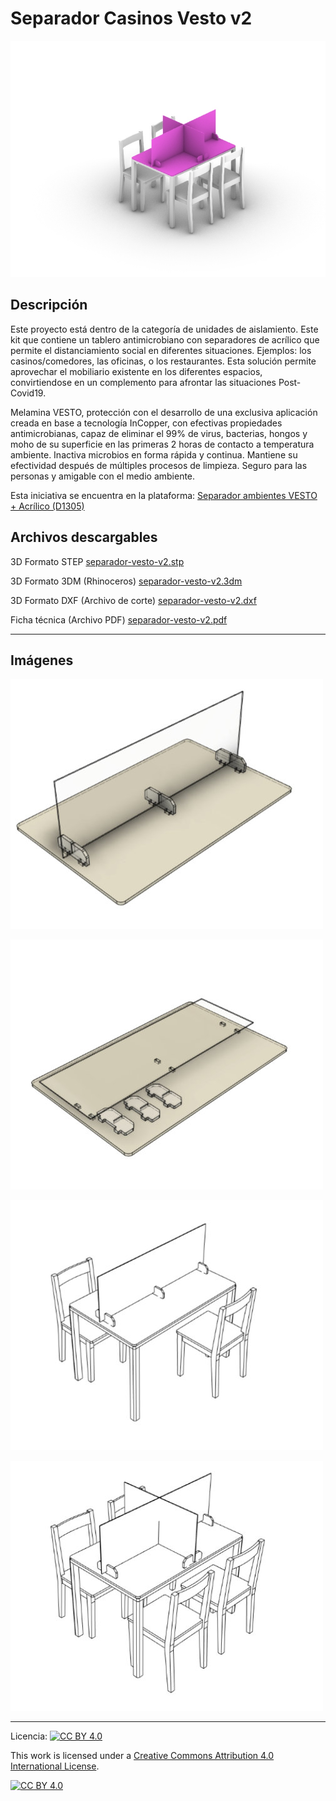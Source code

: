# Separador Casinos Vesto v2

![Separador Casinos Vesto v2](/separador-vesto-v2/images/separador-vesto-v2-1.jpg)

## Descripción

Este proyecto está dentro de la categoría de unidades de aislamiento. Este kit que contiene un tablero antimicrobiano con separadores de acrílico que permite el distanciamiento social en diferentes situaciones. Ejemplos: los casinos/comedores, las oficinas, o los restaurantes. Esta solución permite aprovechar el mobiliario existente en los diferentes espacios, convirtiendose en un complemento para afrontar las situaciones Post-Covid19.

Melamina VESTO, protección con el desarrollo de una exclusiva aplicación creada en base a tecnología InCopper, con efectivas propiedades antimicrobianas, capaz de eliminar el 99% de virus, bacterias, hongos y moho de su superficie en las primeras 2 horas de contacto a temperatura ambiente. Inactiva microbios en forma rápida y continua. Mantiene su efectividad después de múltiples procesos de limpieza. Seguro para las personas y amigable con el medio ambiente.

Esta iniciativa se encuentra en la plataforma:
[Separador ambientes VESTO + Acrílico (D1305)](https://arauco.brightidea.com/D1305)

## Archivos descargables

3D Formato STEP 
[separador-vesto-v2.stp](https://github.com/josemagr95/covid-innovarauco/raw/master/separador-vesto-v2/cad/step/separador-vesto-v2.stp)

3D Formato 3DM (Rhinoceros) 
[separador-vesto-v2.3dm](https://github.com/josemagr95/covid-innovarauco/raw/master/separador-vesto-v2/cad/3dm/separador-vesto-v2.3dm)

3D Formato DXF (Archivo de corte) 
[separador-vesto-v2.dxf](https://github.com/josemagr95/covid-innovarauco/raw/master/separador-vesto-v2/cad/dxf/separador-vesto-v2.dxf)

Ficha técnica (Archivo PDF) 
[separador-vesto-v2.pdf](https://github.com/josemagr95/covid-innovarauco/raw/master/separador-vesto-v2/docs/separador-vesto-v2.pdf)  

***

## Imágenes

![Separador Casinos Vesto v2](/separador-vesto-v2/images/separador-vesto-v2-2.jpg)

![Separador Casinos Vesto v2](/separador-vesto-v2/images/separador-vesto-v2-3.jpg)

![Separador Casinos Vesto v2](/separador-vesto-v2/images/separador-vesto-v2-4.jpg)

![Separador Casinos Vesto v2](/separador-vesto-v2/images/separador-vesto-v2-5.jpg)

***

Licencia: [![CC BY 4.0][cc-by-shield]][cc-by]

This work is licensed under a [Creative Commons Attribution 4.0 International
License][cc-by].

[![CC BY 4.0][cc-by-image]][cc-by]

[cc-by]: http://creativecommons.org/licenses/by/4.0/
[cc-by-image]: https://i.creativecommons.org/l/by/4.0/88x31.png
[cc-by-shield]: https://img.shields.io/badge/License-CC%20BY%204.0-lightgrey.svg